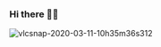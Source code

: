 ### Hi there 👋✨

<!--
**fluxiums/fluxiums** is a ✨ _special_ ✨ repository because its `README.md` (this file) appears on your GitHub profile.

Here are some ideas to get you started:

- 🔭 I’m currently working on ...
- 🌱 I’m currently learning ...
- 👯 I’m looking to collaborate on ...
- 🤔 I’m looking for help with ...
- 💬 Ask me about ...
- 📫 How to reach me: ...
- 😄 Pronouns: ...
- ⚡ Fun fact: ...
-->
![vlcsnap-2020-03-11-10h35m36s312](https://user-images.githubusercontent.com/7449535/211382644-6d6ecd73-922f-4937-a118-0b3aa6020d41.png)
